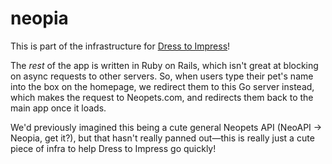 # neopia
This is part of the infrastructure for [Dress to Impress](https://impress.openneo.net)!

The _rest_ of the app is written in Ruby on Rails, which isn't great at blocking on async requests to other servers.
So, when users type their pet's name into the box on the homepage, we redirect them to this Go server instead,
which makes the request to Neopets.com, and redirects them back to the main app once it loads.

We'd previously imagined this being a cute general Neopets API (NeoAPI -> Neopia, get it?),
but that hasn't really panned out—this is really just a cute piece of infra to help Dress to Impress go quickly!
